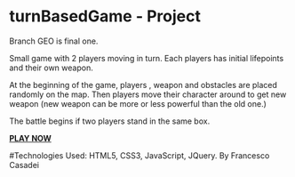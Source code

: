 # turnBasedGame - Project


Branch GEO is final one.

Small game with 2 players moving in turn. Each players has initial lifepoints and their own weapon.

At the beginning of the game, players , weapon and obstacles are placed randomly on the map. 
Then players move their character around to get new weapon (new weapon can be more or less powerful than the old one.)

The battle begins if two players stand in the same box.

<a href="https://franvideogame.000webhostapp.com/" target="_blank"><b>PLAY NOW</b></a><br>

#Technologies Used: HTML5, CSS3, JavaScript, JQuery.
By Francesco Casadei
